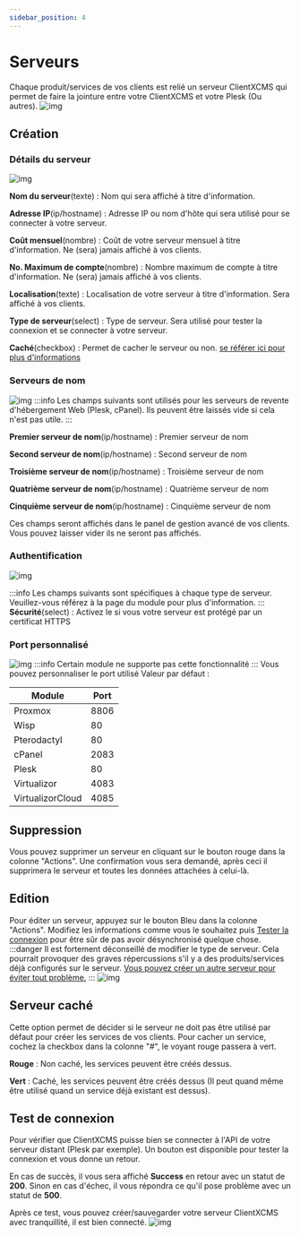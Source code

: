 ```yaml
---
sidebar_position: 4
---
```


# Serveurs

Chaque produit/services de vos clients est relié un serveur ClientXCMS qui permet de faire la jointure entre votre ClientXCMS et votre Plesk (Ou autres).
![img](https://media.discordapp.net/attachments/475073153509490689/957595619369824286/unknown.png)
## Création
### Détails du serveur
![img](https://media.discordapp.net/attachments/475073153509490689/957604236793872465/unknown.png)

**Nom du serveur**(texte) : Nom qui sera affiché à titre d'information.

**Adresse IP**(ip/hostname) : Adresse IP ou nom d'hôte qui sera utilisé pour se connecter à votre serveur.

**Coût mensuel**(nombre) : Coût de votre serveur mensuel à titre d'information. Ne (sera) jamais affiché à vos clients.

**No. Maximum de compte**(nombre) : Nombre maximum de compte à titre d'information. Ne (sera) jamais affiché à vos clients.

**Localisation**(texte) : Localisation de votre serveur à titre d'information. Sera affiché à vos clients.

**Type de serveur**(select) : Type de serveur. Sera utilisé pour tester la connexion et se connecter à votre serveur.

**Caché**(checkbox) : Permet de cacher le serveur ou non. [se référer ici pour plus d'informations](servers#test-de-connexion)

### Serveurs de nom
![img](https://media.discordapp.net/attachments/475073153509490689/957604370189533185/unknown.png)
:::info
Les champs suivants sont utilisés pour les serveurs de revente d'hébergement Web (Plesk, cPanel). Ils peuvent être laissés vide si cela n'est pas utile.
:::

**Premier serveur de nom**(ip/hostname) : Premier serveur de nom

**Second serveur de nom**(ip/hostname) : Second serveur de nom

**Troisième serveur de nom**(ip/hostname) : Troisième serveur de nom

**Quatrième serveur de nom**(ip/hostname) : Quatrième serveur de nom

**Cinquième serveur de nom**(ip/hostname) : Cinquième serveur de nom

Ces champs seront affichés dans le panel de gestion avancé de vos clients.
Vous pouvez laisser vider ils ne seront pas affichés.
### Authentification
![img](https://media.discordapp.net/attachments/475073153509490689/957604546371272744/unknown.png)

:::info
Les champs suivants sont spécifiques à chaque type de serveur. Veuillez-vous référez à la page du module pour plus d'information.
:::
**Sécurité**(select) : Activez le si vous votre serveur est protégé par un certificat HTTPS

### Port personnalisé
![img](https://media.discordapp.net/attachments/475073153509490689/957605207053840394/unknown.png)
:::info
Certain module ne supporte pas cette fonctionnalité
:::
Vous pouvez personnaliser le port utilisé
Valeur par défaut : 

Module         | Port           |
|------------  | ------------   |
| Proxmox      | 8806           |
| Wisp         | 80             |
| Pterodactyl  | 80             |
| cPanel       | 2083           |
| Plesk        | 80             |
| Virtualizor  | 4083           |
| VirtualizorCloud | 4085      |

## Suppression
Vous pouvez supprimer un serveur en cliquant sur le bouton rouge dans la colonne "Actions". Une confirmation vous sera demandé, après ceci il supprimera le serveur et toutes les données attachées à celui-là.
## Edition
Pour éditer un serveur, appuyez sur le bouton Bleu dans la colonne "Actions".
Modifiez les informations comme vous le souhaitez puis [Tester la connexion](servers#test-de-connexion) pour être sûr de pas avoir désynchronisé quelque chose.
:::danger
Il est fortement déconseillé de modifier le type de serveur. Cela pourrait provoquer des graves répercussions s'il y a des produits/services déjà configurés sur le serveur.
[Vous pouvez créer un autre serveur pour éviter tout problème.](servers#création)
:::
![img](https://media.discordapp.net/attachments/475073153509490689/957599353571250196/unknown.png)

## Serveur caché
Cette option permet de décider si le serveur ne doit pas être utilisé par défaut pour créer les services de vos clients. Pour cacher un service, cochez la checkbox dans la colonne "#", le voyant rouge passera à vert.

**Rouge** : Non caché, les services peuvent être créés dessus.

**Vert** : Caché, les services peuvent être créés dessus (Il peut quand même être utilisé quand un service déjà existant est dessus).

## Test de connexion
Pour vérifier que ClientXCMS puisse bien se connecter à l'API de votre serveur distant (Plesk par exemple). Un bouton est disponible pour tester la connexion et vous donne un retour.

En cas de succès, il vous sera affiché **Success** en retour avec un statut de **200**. Sinon en cas d'échec, il vous répondra ce qu'il pose problème avec un statut de **500**.

Après ce test, vous pouvez créer/sauvegarder votre serveur ClientXCMS avec tranquillité, il est bien connecté.
![img](https://media.discordapp.net/attachments/475073153509490689/957598827563606047/unknown.png)